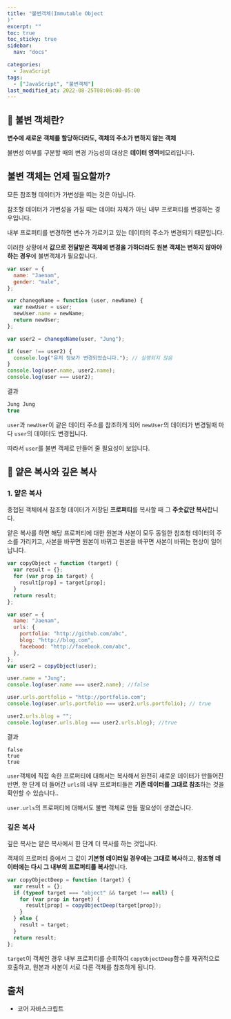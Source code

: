 ```yaml
---
title: "불변객체(Immutable Object
)"
excerpt: ""
toc: true
toc_sticky: true
sidebar:
  nav: "docs"

categories:
  - JavaScript
tags:
  - ["JavaScript", "불변객체"]
last_modified_at: 2022-08-25T08:06:00-05:00
---
```


## 📄 불변 객체란?

**변수에 새로운 객체를 할당하더라도, 객체의 주소가 변하지 않는 객체**

불변성 여부를 구분할 때의 변경 가능성의 대상은 **데이터 영역**메모리입니다.

## 불변 객체는 언제 필요할까?

모든 참조형 데이터가 가변성을 띠는 것은 아닙니다.

참조형 데이터가 가변성을 가질 때는 데이터 자체가 아닌 내부 프로퍼티를 변경하는 경우입니다.

내부 프로퍼티를 변경하면 변수가 가르키고 있는 데이터의 주소가 변경되기 때문입니다.

이러한 상황에서 **값으로 전달받은 객체에 변경을 가하더라도 원본 객체는 변하지 않아야 하는 경우**에 불변객체가 필요합니다.

```js
var user = {
  name: "Jaenam",
  gender: "male",
};

var chanegeName = function (user, newName) {
  var newUser = user;
  newUser.name = newName;
  return newUser;
};

var user2 = chanegeName(user, "Jung");

if (user !== user2) {
  console.log("유저 정보가 변경되었습니다."); // 실행되지 않음
}
console.log(user.name, user2.name);
console.log(user === user2);
```

결과<br>

```js
Jung Jung
true
```

`user`과 `newUser`이 같은 데이터 주소를 참조하게 되어 `newUser`의 데이터가 변경될때 마다 `user`의 데이터도 변경됩니다.

따라서 `user`를 불변 객체로 만들어 줄 필요성이 보입니다.

## 📄 얕은 복사와 깊은 복사

### 1. 얕은 복사

중첩된 객체에서 참조형 데이터가 저장된 **프로퍼티**를 복사할 때 그 **주솟값만 복사**합니다.

얕은 복사를 하면 해당 프로퍼티에 대한 원본과 사본이 모두 동일한 참조형 데이터의 주소를 가리키고, 사본을 바꾸면 원본이 바뀌고 원본을 바꾸면 사본이 바뀌는 현상이 일어납니다.

```js
var copyObject = function (target) {
  var result = {};
  for (var prop in target) {
    result[prop] = target[prop];
  }
  return result;
};

var user = {
  name: "Jaenam",
  urls: {
    portfolio: "http://github.com/abc",
    blog: "http://blog.com",
    facebood: "http://facebook.com/abc",
  },
};
var user2 = copyObject(user);

user.name = "Jung";
console.log(user.name === user2.name); //false

user.urls.portfolio = "http://portfolio.com";
console.log(user.urls.portfolio === user2.urls.portfolio); // true

user2.urls.blog = "";
console.log(user.urls.blog === user2.urls.blog); //true
```

결과<br>

```
false
true
true
```

`user`객체에 직접 속한 프로퍼티에 대해서는 복사해서 완전히 새로운 데이터가 만들어진 반면, 한 단계 더 들어간 `urls`의 내부 프로퍼티들은 **기존 데이터를 그대로 참조**하는 것을 확인할 수 있습니다..

`user.urls`의 프로퍼티에 대해서도 불변 객체로 만들 필요성이 생겼습니다.

### 깊은 복사

깊은 복사는 얕은 복사에서 한 단계 더 복사를 하는 것입니다.

객체의 프로퍼티 중에서 그 값이 **기본형 데이터일 경우에는 그대로 복사**하고, **참조형 데이터에는 다시 그 내부의 프로퍼티를 복사**합니다.

```js
var copyObjectDeep = function (target) {
  var result = {};
  if (typeof target === "object" && target !== null) {
    for (var prop in target) {
      result[prop] = copyObjectDeep(target[prop]);
    }
  } else {
    result = target;
  }
  return result;
};
```

`target`이 객체인 경우 내부 프로퍼티를 순회하여 `copyObjectDeep`함수를 재귀적으로 호출하고, 원본과 사본이 서로 다른 객체를 참조하게 됩니다.

## 출처

- 코어 자바스크립트
